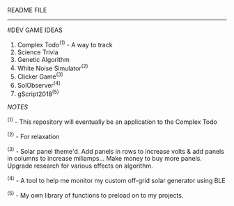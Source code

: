 README FILE

_______

#DEV GAME IDEAS

1. Complex Todo<sup>(1)</sup> - A way to track 
2. Science Trivia
3. Genetic Algorithm
4. White Noise Simulator<sup>(2)</sup>
5. Clicker Game<sup>(3)</sup>
6. SolObserver<sup>(4)</sup>
7. gScript2018<sup>(5)</sup>

*NOTES*

<sup>(1)</sup> - This repository will eventually be an application to the Complex Todo

<sup>(2)</sup> - For relaxation

<sup>(3)</sup> - Solar panel theme'd.  Add panels in rows to increase volts & add panels in columns to increase miliamps... Make money to buy more panels.  Upgrade research for various effects on algorithm.  

<sup>(4)</sup> - A tool to help me monitor my custom off-grid solar generator using BLE

<sup>(5)</sup> - My own library of functions to preload on to my projects.
